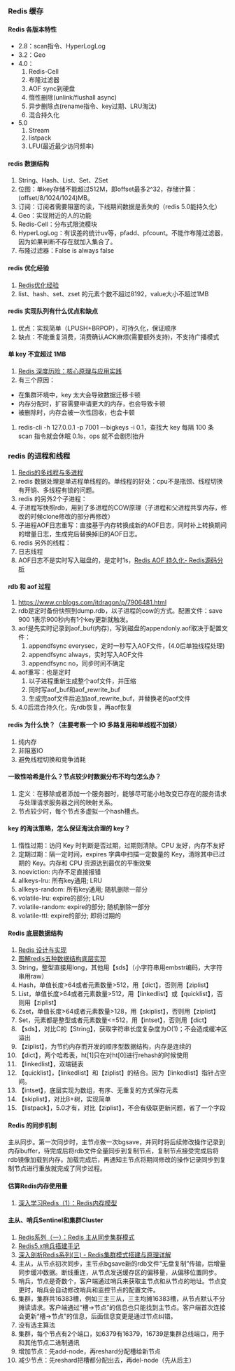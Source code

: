 ### Redis 缓存

#### Redis 各版本特性
* 2.8：scan指令、HyperLogLog
* 3.2：Geo
* 4.0：
  1. Redis-Cell
  1. 布隆过滤器
  1. AOF sync到硬盘
  1. 惰性删除(unlink/flushall async)
  1. 异步删除点(rename指令、key过期、LRU淘汰)
  1. 混合持久化
* 5.0
  1. Stream
  1. listpack
  1. LFU(最近最少访问频率)

#### redis 数据结构
1. String、Hash、List、Set、ZSet
1. 位图：单key存储不能超过512M，即offset最多2^32，存储计算：(offset/8/1024/1024)MB。
1. 订阅：订阅者需要阻塞的读，下线期间数据是丢失的（redis 5.0能持久化）
1. Geo：实现附近的人的功能
1. Redis-Cell：分布式限流模块
1. HyperLogLog：有误差的统计uv等，pfadd、pfcount。不能作布隆过滤器，因为如果判断不存在就加入集合了。
1. 布隆过滤器：False is always false

#### redis 优化经验
1. [Redis优化经验](https://www.cnblogs.com/duanxz/p/5447402.html)
1. list、hash、set、zset 的元素个数不超过8192，value大小不超过1MB

####  redis 实现队列有什么优点和缺点
1. 优点：实现简单（LPUSH+BRPOP），可持久化，保证顺序
1. 缺点：不能重复消费，消费确认ACK麻烦(需要额外支持)，不支持广播模式

#### 单 key 不宜超过 1MB
1. [Redis 深度历险：核心原理与应用实践](https://juejin.im/book/5afc2e5f6fb9a07a9b362527/section/5b3d97d9e51d4519634f8512)
1. 有三个原因：
  * 在集群环境中，key 太大会导致数据迁移卡顿
  * 内存分配时，扩容需要申请更大的内存，也会导致卡顿
  * 被删除时，内存会被一次性回收，也会卡顿
1. redis-cli -h 127.0.0.1 -p 7001 –-bigkeys -i 0.1，查找大 key 每隔 100 条 scan 指令就会休眠 0.1s，ops 就不会剧烈抬升

### redis 的进程和线程
1. [Redis的多线程与多进程](https://blog.csdn.net/yinyuehepijiu/article/details/50408988)
1. redis 数据处理是单进程单线程的。单线程的好处：cpu不是瓶颈、线程切换有开销、多线程有锁的问题。
1. redis 的另外2个子进程：
  1. 子进程写快照rdb，用到了多进程的COW原理（子进程和父进程共享内存，修改的时候clone修改的部分再修改）
  1. 子进程AOF日志重写：直接基于内存转换成新的AOF日志，同时补上转换期间的增量日志，生成完后替换掉旧的AOF日志。
1. redis 另外的线程：
  1. 日志线程
  1. AOF日志不是实时写入磁盘的，是定时1s，[Redis AOF 持久化- Redis源码分析](https://gsmtoday.github.io/2018/07/30/redis-01/)

#### rdb 和 aof 过程
1. https://www.cnblogs.com/itdragon/p/7906481.html
1. rdb是定时备份快照到dump.rdb，以子进程的cow的方式。配置文件：save 900 1表示900秒内有1个key更新就触发。
1. aof是先实时记录到aof_buf(内存)，写到磁盘的appendonly.aof取决于配置文件：
   1. appendfsync everysec，定时一秒写入AOF文件，(4.0后单独线程处理)
   1. appendfsync always，实时写入AOF文件
   1. appendfsync no，同步时间不确定
1. aof重写：也是定时
   1. 以子进程重新生成整个aof文件，并压缩
   1. 同时写aof_buf和aof_rewrite_buf
   1. 生成完aof文件后追加aof_rewrite_buf，并替换老的aof文件
1. 4.0后混合持久化，先rdb恢复，再aof恢复

#### redis 为什么快？（主要考察一个 IO 多路复用和单线程不加锁）
1. 纯内存
1. 非阻塞IO
1. 避免线程切换和竞争消耗

#### 一致性哈希是什么？节点较少时数据分布不均匀怎么办？
1. 定义：在移除或者添加一个服务器时，能够尽可能小地改变已存在的服务请求与处理请求服务器之间的映射关系。
1. 节点较少时，每个节点多虚拟一个hash槽点。

#### key 的淘汰策略，怎么保证淘汰合理的 key？
1. 惰性过期：访问 Key 时判断是否过期，过期则清除。CPU 友好，内存不友好
1. 定期过期：隔一定时间，expires 字典中扫描一定数量的 Key，清除其中已过期的 Key。内存和 CPU 资源达到最优的平衡效果
1. noeviction: 内存不足直接报错
1. allkeys-lru: 所有key通用; LRU
1. allkeys-random: 所有key通用; 随机删除一部分
1. volatile-lru: expire的部分; LRU
1. volatile-random: expire的部分; 随机删除一部分
1. volatile-ttl: expire的部分; 即将过期的

#### Redis 底层数据结构
1. [Redis 设计与实现](http://redisbook.com/)
1. [图解redis五种数据结构底层实现](https://i6448038.github.io/2019/12/01/redis-data-struct/)
1. String，整型直接用long，其他用【sds】（小字符串用embstr编码，大字符串用raw）
1. Hash，单值长度>64或者元素数量>512，用【dict】，否则用【ziplist】
1. List，单值长度>64或者元素数量>512，用【linkedlist】或【quicklist】，否则用【ziplist】
1. Zset，单值长度>64或者元素数量>128，用【skiplist】，否则用【ziplist】
1. Set，元素都是整型或者元素数量<=512，用【intset】，否则用【dict】
1. 【sds】，对比C的【String】，获取字符串长度复杂度为O(1)；不会造成缓冲区溢出
1. 【ziplist】，为节约内存而开发的顺序型数据结构，内存是连续的
1. 【dict】，两个哈希表，ht[1]只在对ht[0]进行rehash的时候使用
1. 【linkedlist】，双端链表
1. 【quicklist】，【linkedlist】和【ziplist】的结合。因为【linkedlist】指针占空间。
1. 【intset】，底层实现为数组，有序、无重复的方式保存元素
1. 【skiplist】，对比B+树，实现简单
1. 【listpack】，5.0才有，对比【ziplist】，不会有级联更新问题，省了一个字段

#### Redis 的同步机制
主从同步。第一次同步时，主节点做一次bgsave，并同时将后续修改操作记录到内存buffer，待完成后将rdb文件全量同步到复制节点，复制节点接受完成后将rdb镜像加载到内存。加载完成后，再通知主节点将期间修改的操作记录同步到复制节点进行重放就完成了同步过程。

#### 估算Redis内存使用量
1. [深入学习Redis（1）：Redis内存模型](https://www.cnblogs.com/kismetv/p/8654978.html)

#### 主从、哨兵Sentinel和集群Cluster
1. [Redis系列（一）：Redis 主从同步集群模式](https://phachon.com/redis/redis-1.html)
1. [Redis5.x哨兵搭建手记](https://www.throwable.club/2019/10/07/redis-server-sentinel-install-guide/)
1. [深入剖析Redis系列(三) - Redis集群模式搭建与原理详解](https://juejin.im/post/5b8fc5536fb9a05d2d01fb11)
1. 主从，从节点初次同步，主节点bgsave新的rdb文件“无盘复制”传输，后增量同步缓冲数据。断线重连，从节点发送缓存区的偏移量，从偏移位置同步。
1. 哨兵，节点是奇数个，客户端通过哨兵来获取主节点和从节点的地址。节点变更时，哨兵会自动修改哨兵和监控节点的配置文件。
1. 集群，集群共16383槽，例如三主三从，三主均摊16383槽，从节点默认不分摊读请求。客户端通过“槽->节点”的信息也只能找到主节点。客户端首次连接会更新“槽->节点”的信息，后面信息变更是通过节点纠错。
  1. 没有选主算法
  1. 集群，每个节点有2个端口，如6379有16379，16739是集群总线端口，用于和其他节点二进制通讯
  1. 增加节点：先add-node，再reshard分配槽给新节点
  1. 减少节点：先reshard把槽都分配出去，再del-node（先从后主）




